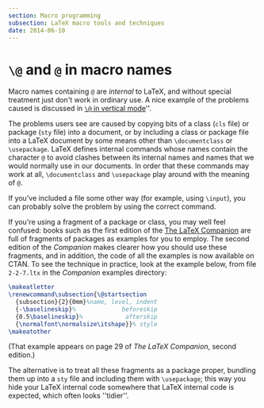 ```yaml
---
section: Macro programming
subsection: LaTeX macro tools and techniques
date: 2014-06-10
---
```

# `\@` and `@` in macro names

Macro names containing `@` are _internal_ to LaTeX, and
without special treatment just don't work in ordinary use.  A nice
example of the problems caused is discussed in 
[`\@` in vertical mode](FAQ-atvert.md)''.

The problems users see are caused by copying bits of a class
(`cls` file) or 
package (`sty` file) into a document, or by including a class or
package file into a LaTeX document by some means other than
`\documentclass` or `\usepackage`.  LaTeX defines internal
commands whose names contain the character `@` to
avoid clashes between its internal names and names that we would
normally use in our documents.  In order that these commands may work
at all, `\documentclass` and `\usepackage` play around with the
meaning of `@`.

If you've included a file some other way (for example, using
`\input`), you can probably solve the problem by using the correct
command.

If you're using a fragment of a package or class, you may well feel
confused: books such as the first edition of the 
[The LaTeX Companion](FAQ-latex-books.md) 
are full of fragments of packages as examples for you to employ.
The second edition of the _Companion_ makes clearer how you
should use these fragments, and in addition, the code of
all the examples is now available on CTAN.
To see the technique in practice, look at the example below, from file
`2-2-7.ltx` in the _Companion_ examples directory:
```latex
\makeatletter
\renewcommand\subsection{\@startsection
  {subsection}{2}{0mm}%name, level, indent
  {-\baselineskip}%             beforeskip
  {0.5\baselineskip}%            afterskip
  {\normalfont\normalsize\itshape}}% style
\makeatother
```
(That example appears on page 29 of _The LaTeX Companion_,
second edition.)

The alternative is to treat all these fragments as a package proper,
bundling them up into a `sty` file and including them with
`\usepackage`; this way you hide your LaTeX internal code somewhere
that LaTeX internal code is expected, which often looks ''tidier''.

